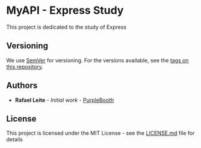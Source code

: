 # MyAPI - Express Study

This project is dedicated to the study of Express

## Versioning

We use [SemVer](http://semver.org/) for versioning. For the versions available, see the [tags on this repository](https://github.com/rafaleite/myapi/tags). 

## Authors

* **Rafael Leite** - *Initial work* - [PurpleBooth](https://github.com/rafaleite)

## License

This project is licensed under the MIT License - see the [LICENSE.md](LICENSE.md) file for details
